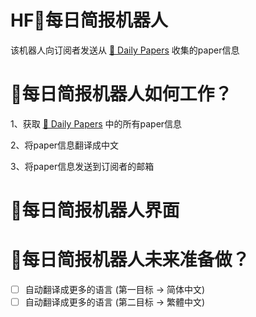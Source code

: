 # HF🤗每日简报机器人

该机器人向订阅者发送从 [🤗 Daily Papers](https://huggingface.co/papers) 收集的paper信息

# 🤗每日简报机器人如何工作？

1、获取 [🤗 Daily Papers](https://huggingface.co/papers) 中的所有paper信息

2、将paper信息翻译成中文

3、将paper信息发送到订阅者的邮箱

# 🤗每日简报机器人界面

# 🤗每日简报机器人未来准备做？

- [ ] 自动翻译成更多的语言 (第一目标 -> 简体中文)
- [ ] 自动翻译成更多的语言 (第二目标 -> 繁體中文)
